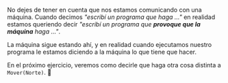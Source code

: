 No dejes de tener en cuenta que nos estamos comunicando con una máquina. Cuando decimos _"escribí un programa que haga ..."_ en realidad estamos queriendo decir _"escribí un programa que **provoque que la máquina** haga ..."_.

La máquina sigue estando ahí, y en realidad cuando ejecutamos nuestro programa le estamos diciendo a la máquina lo que tiene que hacer.

En el próximo ejercicio, veremos como decirle que haga otra cosa distinta a `Mover(Norte)`. :tada: